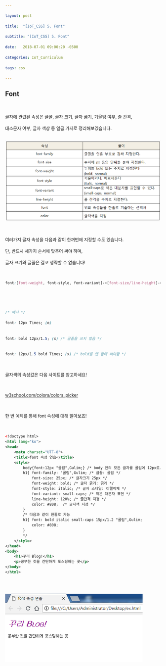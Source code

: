 ```yaml
---

layout: post

title:  "[IoT_CSS] 5. Font"

subtitle: "[IoT_CSS] 5. Font"

date:   2018-07-01 09:00:20 -0500

categories: IoT_Curriculum

tags: css

---
```


## Font

<br>
<br>
글자에 관련된 속성은 글꼴, 글자 크기, 글자 굵기, 기울임 여부, 줄 간격,
<br>
<br>
대소문자 여부, 글자 색상 등 일곱 가지로 정리해보겠습니다.
<br>
<br>

![image](/image/CSS_image/css_image_14.png)

<br>
<br>
여러가지 글자 속성을 다음과 같이 한꺼번에 지정할 수도 있습니다.
<br>
<br>
단, 반드시 세가지 순서에 맞추어 써야 하며,
<br>
<br>
글자 크기와 글꼴은 결코 생략할 수 없습니다!
<br>
<br>
<br>

```css
font:[font-weight, font-style, font-variant]->[font-size/line-height]->[font-family]
```

<br>
<br>
<br>

```css
/* 예시 */

font: 12px Times; (o)


font: bold 12px/1.5; (x) /* 글꼴을 쓰지 않음 */


font: 12px/1.5 bold Times; (x) /* bold를 맨 앞에 써야함 */
```

<br>
<br>
글자색의 속성값은 다음 사이트를 참고하세요!
<br>
<br>
<br>

<a href="https://www.w3schools.com/colors/colors_picker.asp">w3school.com/colors/colors_picker</a>

<br>
<br>
한 번 예제를 통해 font 속성에 대해 알아보죠!
<br>
<br>
<br>

```xml
<!doctype html>
<html lang="ko">
<head>
	<meta charset="UTF-8">
	<title>font 속성 연습</title>
	<style>
		body{font:12px "굴림",Gulim;} /* body 안의 모든 글자를 굴림에 12px로. */
		h1{ font-family: "굴림",Gulim; /* 글꼴: 굴림 */
			font-size: 25px; /* 글자크기 25px */
			font-weight: bold; /* 글자 굵기: 굵게 */
			font-style: italic; /* 글자 스타일: 이탤릭체 */
			font-variant: small-caps; /* 작은 대문자 표현 */
			line-height: 120%; /* 줄간격 지정 */
			color: #808;  /* 글자색 지정 */
		}
		/* 다음과 같이 한줄로 가능
		h1{ font: bold italic small-caps 15px/1.2 "굴림",Gulim;
			color: #808;
		}
		*/
	</style>
</head>
<body>
	<h1>꾸리 Blog!</h1>
	<p>공부한 것을 간단하게 포스팅하는 곳</p>
</body>
</html>
```

<br>
<br>

![image](/image/CSS_image/css_image_15.png)